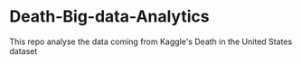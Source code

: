 # Death-Big-data-Analytics
This repo analyse the data coming from Kaggle's Death in the United States dataset
